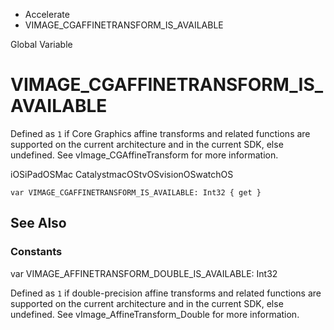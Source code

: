 

- Accelerate
-  VIMAGE_CGAFFINETRANSFORM_IS_AVAILABLE 

Global Variable

# VIMAGE_CGAFFINETRANSFORM_IS_AVAILABLE

Defined as `1` if Core Graphics affine transforms and related functions are supported on the current architecture and in the current SDK, else undefined. See vImage_CGAffineTransform for more information.

iOSiPadOSMac CatalystmacOStvOSvisionOSwatchOS

``` source
var VIMAGE_CGAFFINETRANSFORM_IS_AVAILABLE: Int32 { get }
```

## See Also

### Constants

var VIMAGE_AFFINETRANSFORM_DOUBLE_IS_AVAILABLE: Int32

Defined as `1` if double-precision affine transforms and related functions are supported on the current architecture and in the current SDK, else undefined. See vImage_AffineTransform_Double for more information.

